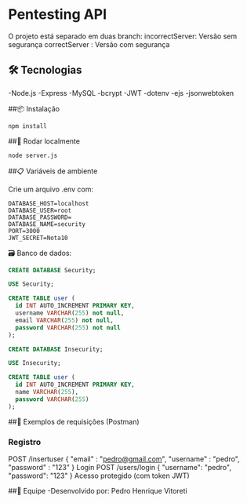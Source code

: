 # Pentesting API
O projeto está separado em duas branch: 
  incorrectServer: Versão sem segurança 
  correctServer : Versão com segurança

## 🛠 Tecnologias

-Node.js
-Express
-MySQL
-bcrypt
-JWT
-dotenv
-ejs
-jsonwebtoken

##📦 Instalação
```bash
npm install
```
##🚀 Rodar localmente
```bash
node server.js
```
##📋 Variáveis de ambiente

Crie um arquivo .env com:
```
DATABASE_HOST=localhost
DATABASE_USER=root
DATABASE_PASSWORD=
DATABASE_NAME=security
PORT=3000
JWT_SECRET=Nota10
```
🗃️ Banco de dados:

```sql
CREATE DATABASE Security;

USE Security;

CREATE TABLE user (
  id INT AUTO_INCREMENT PRIMARY KEY,
  username VARCHAR(255) not null,
  email VARCHAR(255) not null,
  password VARCHAR(255) not null
);

CREATE DATABASE Insecurity;

USE Insecurity;

CREATE TABLE user (
  id INT AUTO_INCREMENT PRIMARY KEY,
  name VARCHAR(255),
  password VARCHAR(255)
);
```
##🧪 Exemplos de requisições (Postman)
### Registro
POST /insertuser
{
    "email" : "pedro@gmail.com",
    "username" : "pedro",
    "password" : "123"
}
Login
POST /users/login
{
  "username": "pedro",
  "password": "123"
}
Acesso protegido (com token JWT)

##👥 Equipe
-Desenvolvido por: Pedro Henrique Vitoreti
